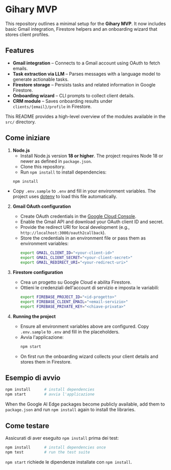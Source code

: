 # Gihary MVP

This repository outlines a minimal setup for the **Gihary MVP**. It now
includes basic Gmail integration, Firestore helpers and an onboarding wizard
that stores client profiles.

## Features

- **Gmail integration** – Connects to a Gmail account using OAuth to fetch emails.
- **Task extraction via LLM** – Parses messages with a language model to generate actionable tasks.
- **Firestore storage** – Persists tasks and related information in Google Firestore.
- **Onboarding wizard** – CLI prompts to collect client details.
- **CRM module** – Saves onboarding results under `clients/{email}/profile` in Firestore.

This README provides a high-level overview of the modules available in the `src/` directory.

## Come iniziare

1. **Node.js**
   - Install Node.js version **18 or higher**. The project requires Node
     18 or newer as defined in `package.json`.
   - Clone this repository.
   - Run `npm install` to install dependencies:
    ```bash
    npm install
    ```
  - Copy `.env.sample` to `.env` and fill in your environment variables. The
    project uses [dotenv](https://www.npmjs.com/package/dotenv) to load
    this file automatically.

2. **Gmail OAuth configuration**
   - Create OAuth credentials in the [Google Cloud Console](https://console.cloud.google.com/).
   - Enable the Gmail API and download your OAuth client ID and secret.
   - Provide the redirect URI for local development (e.g., `http://localhost:3000/oauth2callback`).
   - Store the credentials in an environment file or pass them as environment variables:
     ```bash
     export GMAIL_CLIENT_ID="<your-client-id>"
     export GMAIL_CLIENT_SECRET="<your-client-secret>"
     export GMAIL_REDIRECT_URI="<your-redirect-uri>"
     ```

3. **Firestore configuration**
   - Crea un progetto su Google Cloud e abilita Firestore.
   - Ottieni le credenziali dell'account di servizio e imposta le variabili:
     ```bash
     export FIREBASE_PROJECT_ID="<id-progetto>"
     export FIREBASE_CLIENT_EMAIL="<email-servizio>"
     export FIREBASE_PRIVATE_KEY="<chiave-privata>"
     ```

4. **Running the project**
   - Ensure all environment variables above are configured. Copy `.env.sample`
     to `.env` and fill in the placeholders.
   - Avvia l'applicazione:
     ```bash
     npm start
     ```
   - On first run the onboarding wizard collects your client details and stores
     them in Firestore.

## Esempio di avvio
```bash
npm install      # install dependencies
npm start        # avvia l'applicazione
```

When the Google AI Edge packages become publicly available, add them to
`package.json` and run `npm install` again to install the libraries.

## Come testare

Assicurati di aver eseguito `npm install` prima dei test:

```bash
npm install      # install dependencies once
npm test         # run the test suite
```

`npm start` richiede le dipendenze installate con `npm install`.

